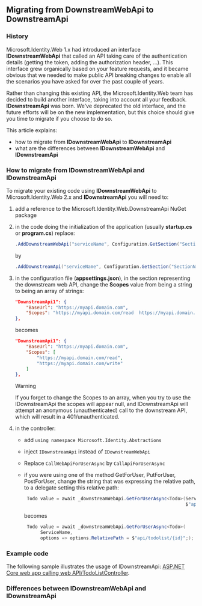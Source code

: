 ## Migrating from DownstreamWebApi to DownstreamApi

### History

Microsoft.Identity.Web 1.x had introduced an interface **IDownstreamWebApi** that called an API taking care of the authentication details (getting the token, adding the authorization header, ...). This interface grew organically based on your feature requests, and it became obvious that we needed to make public API breaking changes to enable all the scenarios you have asked for over the past couple of years.

Rather than changing this existing API, the Microsoft.Identity.Web team has decided to build another interface, taking into account all your feedback. **IDownstreamApi** was born. We've deprecated the old interface, and the future efforts will be on the new implementation, but this choice should give you time to migrate if you choose to do so.

This article explains:

- how to migrate from **IDownstreamWebApi** to **IDownstreamApi**
- what are the differences between **IDownstreamWebApi** and **IDownstreamApi**

### How to migrate from IDownstreamWebApi and IDownstreamApi

To migrate your existing code using **IDownstreamWebApi** to Microsoft.Identity.Web 2.x and **IDownstreamApi** you will need to:

1. add a reference to the Microsoft.Identity.Web.DownstreamApi NuGet package
1. in the code doing the initialization of the application (usually **startup.cs** or **program.cs**) replace:

   ```csharp
   .AddDownstreamWebApi("serviceName", Configuration.GetSection("SectionName"))
   ```

   by

   ```csharp
   .AddDownstreamApi("serviceName", Configuration.GetSection("SectionName"))
   ```

1. in the configuration file (**appsettings.json**), in the section representing the downstream web API, change the **Scopes** value from being a string to being an array of strings:

    ```json
    "DownstreamApi1": {
        "BaseUrl": "https://myapi.domain.com",
        "Scopes": "https://myapi.domain.com/read  https://myapi.domain.com/write"
    },  
    ```
 
    becomes

    ```json
    "DownstreamApi1": {
        "BaseUrl": "https://myapi.domain.com",
        "Scopes": [
            "https://myapi.domain.com/read",
            "https://myapi.domain.com/write" 
        ]
    },  
    ```

    > [!WARNING]
    > If you forget to change the Scopes to an array, when you try to use the IDownstreamApi the scopes will appear null, and IDownstreamApi will attempt an anonymous (unauthenticated) call to the downstream API, which will result in a 401/unauthenticated.

1. in the controller:

   - add `using namespace Microsoft.Identity.Abstractions`
   - inject `IDownstreamApi` instead of `IDownstreamWebApi`
   - Replace `CallWebApiForUserAsync` by `CallApiForUserAsync`
   - if you were using one of the method GetForUser, PutForUser, PostForUser, change the string that was expressing the relative path, to a delegate setting this relative path:

     ```csharp
      Todo value = await _downstreamWebApi.GetForUserAsync<Todo>(ServiceName,
                                                                 $"api/todolist/{id}");
     ```

     becomes

     ```csharp
      Todo value = await _downstreamWebApi.GetForUserAsync<Todo>(
           ServiceName,
           options => options.RelativePath = $"api/todolist/{id}";);
     ```

### Example code

The following sample illustrates the usage of IDownstreamApi: [ASP.NET Core web app calling web API/TodoListController]([https://github.com/AzureAD/microsoft-identity-web/pull/2036/files](https://github.com/Azure-Samples/active-directory-aspnetcore-webapp-openidconnect-v2/blob/jmprieur/relv2/4-WebApp-your-API/4-1-MyOrg/Client/Controllers/TodoListController.cs)).

### Differences between IDownstreamWebApi and IDownstreamApi
